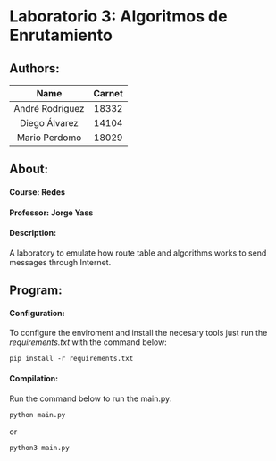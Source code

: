 # Laboratorio 3: Algoritmos de Enrutamiento 
## Authors:
|       Name      | Carnet |
|:---------------:|:------:|
| André Rodríguez |  18332 |
|  Diego Álvarez  |  14104 |
|  Mario Perdomo  |  18029 |
## About:
#### Course: Redes
#### Professor: Jorge Yass
#### Description:
A laboratory to emulate how route table and algorithms works to send messages through Internet.
<br>
## Program:
#### Configuration:
To configure the enviroment and install the necesary tools just run the <i>requirements.txt</i> with the command below:
```
pip install -r requirements.txt
```
#### Compilation:
Run the command below to run the main.py:
```
python main.py
```
or
```
python3 main.py
```

